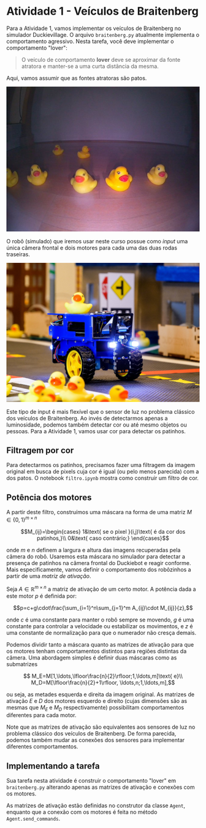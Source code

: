 # Atividade 1 - Veículos de Braitenberg

Para a Atividade 1, vamos implementar os veículos de Braitenberg no simulador Duckievillage. O
arquivo `braitenberg.py` atualmente implementa o comportamento agressivo. Nesta tarefa, você deve
implementar o comportamento "lover":

> O veículo de comportamento **lover** deve se aproximar da fonte atratora e manter-se a uma curta
> distância da mesma.

Aqui, vamos assumir que as fontes atratoras são patos.

![Patos!](img/manyduckies.jpg "Patos!")

O robô (simulado) que iremos usar neste curso possue como *input* uma única câmera frontal e dois
motores para cada uma das duas rodas traseiras.

![Duckiebot](img/duckiebot.jpg "Duckiebot")

Este tipo de input é mais flexível que o sensor de luz no problema clássico dos veículos de
Braitenberg. Ao invés de detectarmos apenas a luminosidade, podemos também detectar cor ou até
mesmo objetos ou pessoas. Para a Atividade 1, vamos usar cor para detectar os patinhos.

## Filtragem por cor

Para detectarmos os patinhos, precisamos fazer uma filtragem da imagem original em busca de pixels
cuja cor é igual (ou pelo menos parecida) com a dos patos. O notebook `filtro.ipynb` mostra como
construir um filtro de cor.

## Potência dos motores

A partir deste filtro, construímos uma máscara na forma de uma matriz $`M\in\{0,1\}^{m\times n}`$

```math
M_{ij}=\begin{cases}
  1&\text{ se o pixel }(i,j)\text{ é da cor dos patinhos,}\\
  0&\text{ caso contrário;}
\end{cases}
```

onde $`m`$ e $`n`$ definem a largura e altura das imagens recuperadas pela câmera do robô.
Usaremos esta máscara no simulador para detectar a presença de patinhos na câmera frontal do
Duckiebot e reagir conforme. Mais especificamente, vamos definir o comportamento dos robôzinhos a
partir de uma *matriz de ativação*.

Seja $`A\in\mathbb{R}^{m\times n}`$ a matriz de ativação de um certo motor. A potência dada a este
motor $p$ é definida por:

```math
p=c+g\cdot\frac{\sum_{i=1}^n\sum_{j=1}^m A_{ij}\cdot M_{ij}}{z},
```

onde $`c`$ é uma constante para manter o robô sempre se movendo, $`g`$ é uma constante para
controlar a velocidade ou estabilizar os movimentos, e $`z`$ é uma constante de normalização para
que o numerador não cresça demais.

Podemos dividir tanto a máscara quanto as matrizes de ativação para que os motores tenham
comportamentos distintos para regiões distintas da câmera. Uma abordagem simples é definir duas
máscaras como as submatrizes

```math
  M_E=M[1,\ldots,\lfloor\frac{n}{2}\rfloor;1,\ldots,m]\text{ e}\\
  M_D=M[\lfloor\frac{n}{2}+1\rfloor, \ldots,n;1,\ldots,m],
```
ou seja, as metades esquerda e direita da imagem original. As matrizes de ativação $`E`$ e $`D`$
dos motores esquerdo e direito (cujas dimensões são as mesmas que $`M_E`$ e $`M_D`$
respectivamente) possibilitam comportamentos diferentes para cada motor.

Note que as matrizes de ativação são equivalentes aos sensores de luz no problema clássico dos
veículos de Braitenberg. De forma parecida, podemos também mudar as conexões dos sensores para
implementar diferentes comportamentos.

## Implementando a tarefa

Sua tarefa nesta atividade é construir o comportamento "lover" em `braitenberg.py` alterando apenas
as matrizes de ativação e conexões com os motores.

As matrizes de ativação estão definidas no construtor da classe `Agent`, enquanto que a conexão com
os motores é feita no método `Agent.send_commands`.
